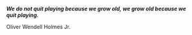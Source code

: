 _**We do not quit playing because we grow old, we grow old because we quit playing.**_

Oliver Wendell Holmes Jr.